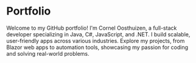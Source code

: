# Portfolio
 Welcome to my GitHub portfolio! I'm Cornel Oosthuizen, a full-stack developer specializing in Java, C#, JavaScript, and .NET. I build scalable, user-friendly apps across various industries. Explore my projects, from Blazor web apps to automation tools, showcasing my passion for coding and solving real-world problems.
